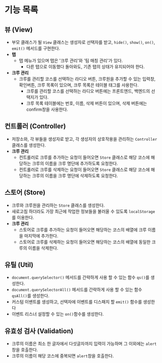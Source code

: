 # 기능 목록

## 뷰 (View)

- 부모 클래스가 될 `View` 클래스는 생성자로 선택자를 받고, `hide()`, `show()`, `on()`, `emit()` 메서드를 구현한다.
- __탭__
  - 탭 메뉴가 있으며 탭은 '크루 관리'와 '팀 매칭 관리'가 있다.
    - 다른 탭으로 이동했다 돌아와도, 기존 탭의 상태가 유지되어야 한다.
- __크루 관리__
  - 크루를 관리할 코스를 선택하는 라디오 버튼, 크루원을 추가할 수 있는 입력창, 확인버튼, 크루 목록이 있으며, 크루 목록은 테이블 태그를 사용한다.
    - 크루를 관리할 코스를 선택하는 라디오 버튼에는 프론트엔드, 백엔드의 선택지가 있다.
    - 크루 목록 테이블에는 번호, 이름, 삭제 버튼이 있으며, 삭제 버튼에는 confirm창을 사용한다.

## 컨트롤러 (Controller)

- 저장소와, 각 뷰들을 생성자로 받고, 각 생성자의 상호작용을 관리하는 `Controller` 클래스를 생성한다.
- __크루 관리__
  - 컨트롤러로 크루를 추가하는 요청이 들어오면 `Store` 클래스로 해당 코스에 해당하는 크루의 이름을 크루 명단에 추가하도록 요청한다.
  - 컨트롤러로 크루를 삭제하는 요청이 들어오면 `Store` 클래스로 해당 코스에 해당하는 크루의 이름을 크루 명단에 삭제하도록 요청한다.

## 스토어 (Store)

- 크루와 크루원을 관리하는 `Store` 클래스를 생성한다.
- 새로고침 하더라도 가장 최근에 작업한 정보들을 불러올 수 있도록 `localStorage`를 이용한다.
- __크루 관리__
  - 스토어로 크루를 추가하는 요청이 들어오면 해당하는 코스의 배열에 크루 이름을 마지막에 추가한다.
  - 스토어로 크루를 삭제하는 요청이 들어오면 해당하는 코스의 배열에 동일한 크루의 이름을 삭제한다.

## 유틸 (Util)

- `document.querySelector()` 메서드를 간략하게 사용 할 수 있는 함수 `qs()`를 생성한다.
- `document.querySelectorAll()` 메서드를 간략하게 사용 할 수 있는 함수 `qsAll()`를 생성한다.
- 커스텀 이밴트를 생성하고, 선택자에 이벤트를 디스패치 할 `emit()` 함수를 생성한다
- 이벤트 리스너 설정할 수 있는 `on()`함수를 생성한다.

## 유효성 검사 (Validation)

- 크루의 이름은 최소 한 글자에서 다섯글자까지 입력이 가능하며 그 이외에는 `alert`창을 호출한다.
- 크루의 이름이 해당 코스에 중복되면 `alert`창을 호출한다.